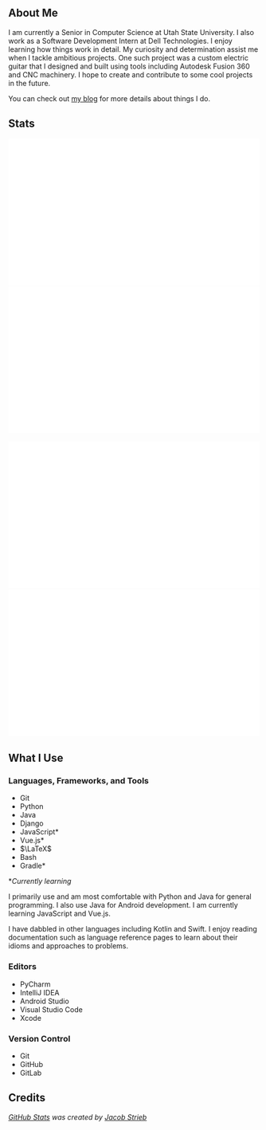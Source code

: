 ## About Me

I am currently a Senior in Computer Science at Utah State University.
I also work as a Software Development Intern at Dell Technologies.
I enjoy learning how things work in detail.
My curiosity and determination assist me when I tackle ambitious projects. One such project was a custom electric guitar
that I designed and built using tools including Autodesk Fusion 360 and CNC machinery. I hope to create and contribute
to some cool projects in the future.

You can check out [my blog](https://joshua-hales.github.io) for more details about things I do.


## Stats

![](https://raw.githubusercontent.com/joshua-hales/github-stats/master/generated/overview.svg#gh-dark-mode-only)
![](https://raw.githubusercontent.com/joshua-hales/github-stats/master/generated/languages.svg#gh-dark-mode-only)

![](https://raw.githubusercontent.com/joshua-hales/github-stats/master/generated/overview.svg#gh-light-mode-only)
![](https://raw.githubusercontent.com/joshua-hales/github-stats/master/generated/languages.svg#gh-light-mode-only)


## What I Use

### Languages, Frameworks, and Tools

- Git
- Python
- Java
- Django
- JavaScript*
- Vue.js*
- $\LaTeX$
- Bash
- Gradle*

\**Currently learning*

I primarily use and am most comfortable with Python and Java for general programming.
I also use Java for Android development. I am currently learning JavaScript and Vue.js.

I have dabbled in other languages including Kotlin and Swift.
I enjoy reading documentation such as language reference pages to learn about their idioms and approaches to problems.


### Editors

* PyCharm
* IntelliJ IDEA
* Android Studio
* Visual Studio Code
* Xcode


### Version Control

* Git
* GitHub
* GitLab


## Credits

*[GitHub Stats](https://github.com/jstrieb/github-stats) was created by [Jacob Strieb](https://github.com/jstrieb)*

